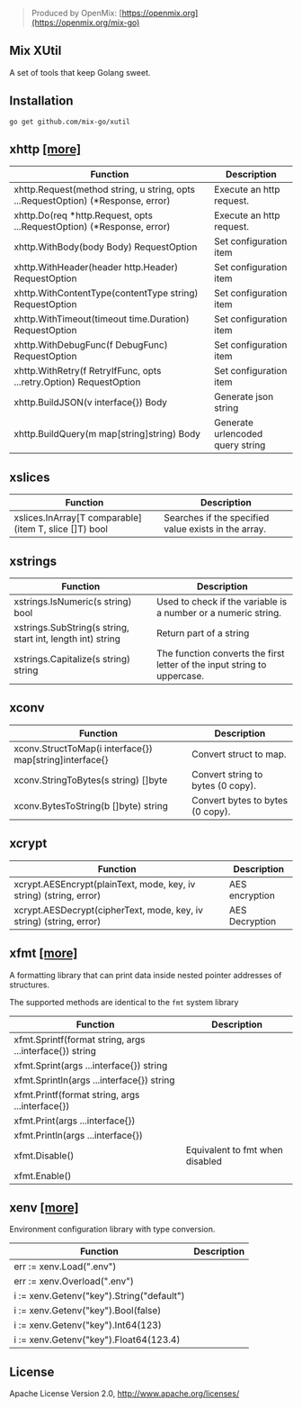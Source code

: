 > Produced by OpenMix: [https://openmix.org](https://openmix.org/mix-go)

## Mix XUtil

A set of tools that keep Golang sweet.

## Installation

```
go get github.com/mix-go/xutil
```

## xhttp [[more]](xhttp/README.md)

| Function                                                                         | Description                      |  
|----------------------------------------------------------------------------------|----------------------------------|
| xhttp.Request(method string, u string, opts ...RequestOption) (*Response, error) | Execute an http request.         |
| xhttp.Do(req *http.Request, opts ...RequestOption) (*Response, error)            | Execute an http request.         |
| xhttp.WithBody(body Body) RequestOption                                          | Set configuration item           |
| xhttp.WithHeader(header http.Header) RequestOption                               | Set configuration item           |
| xhttp.WithContentType(contentType string) RequestOption                          | Set configuration item           |
| xhttp.WithTimeout(timeout time.Duration) RequestOption                           | Set configuration item           |
| xhttp.WithDebugFunc(f DebugFunc) RequestOption                                   | Set configuration item           |
| xhttp.WithRetry(f RetryIfFunc, opts ...retry.Option) RequestOption               | Set configuration item           |
| xhttp.BuildJSON(v interface{}) Body                                              | Generate json string             |
| xhttp.BuildQuery(m map[string]string) Body                                       | Generate urlencoded query string |

## xslices

| Function                                              | Description                                          |  
|-------------------------------------------------------|------------------------------------------------------|
| xslices.InArray[T comparable](item T, slice []T) bool | Searches if the specified value exists in the array. |

## xstrings

| Function                                                   | Description                                                              |  
|------------------------------------------------------------|--------------------------------------------------------------------------|
| xstrings.IsNumeric(s string) bool                          | Used to check if the variable is a number or a numeric string.           |
| xstrings.SubString(s string, start int, length int) string | Return part of a string                                                  |
| xstrings.Capitalize(s string) string                       | The function converts the first letter of the input string to uppercase. |

## xconv

| Function                                                | Description                       |  
|---------------------------------------------------------|-----------------------------------|
| xconv.StructToMap(i interface{}) map[string]interface{} | Convert struct to map.            |
| xconv.StringToBytes(s string) []byte                    | Convert string to bytes (0 copy). |
| xconv.BytesToString(b []byte) string                    | Convert bytes to bytes (0 copy).  |

## xcrypt

| Function                                                            | Description    |  
|---------------------------------------------------------------------|----------------|
| xcrypt.AESEncrypt(plainText, mode, key, iv string) (string, error)  | AES encryption |
| xcrypt.AESDecrypt(cipherText, mode, key, iv string) (string, error) | AES Decryption |

## xfmt [[more]](xfmt/README.md)

A formatting library that can print data inside nested pointer addresses of structures.

The supported methods are identical to the `fmt` system library

| Function                                                | Description                     |  
|---------------------------------------------------------|---------------------------------|
| xfmt.Sprintf(format string, args ...interface{}) string |                                 |
| xfmt.Sprint(args ...interface{}) string                 |                                 |
| xfmt.Sprintln(args ...interface{}) string               |                                 |
| xfmt.Printf(format string, args ...interface{})         |                                 |
| xfmt.Print(args ...interface{})                         |                                 |
| xfmt.Println(args ...interface{})                       |                                 |
| xfmt.Disable()                                          | Equivalent to fmt when disabled |
| xfmt.Enable()                                           |                                 |

## xenv [[more]](xenv/README.md)

Environment configuration library with type conversion.

| Function                                  | Description |  
|-------------------------------------------|-------------|
| err := xenv.Load(".env")                  |             |
| err := xenv.Overload(".env")              |             |
| i := xenv.Getenv("key").String("default") |             |
| i := xenv.Getenv("key").Bool(false)       |             |
| i := xenv.Getenv("key").Int64(123)        |             |
| i := xenv.Getenv("key").Float64(123.4)    |             |

## License

Apache License Version 2.0, http://www.apache.org/licenses/
